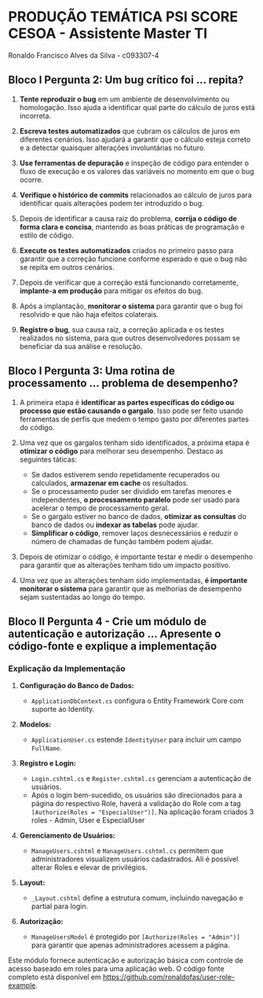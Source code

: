 # PRODUÇÃO TEMÁTICA PSI SCORE CESOA - Assistente Master TI

Ronaldo Francisco Alves da Silva - c093307-4

## Bloco I Pergunta 2: Um bug crítico foi ... repita?

1. **Tente reproduzir o bug** em um ambiente de desenvolvimento ou homologação. Isso ajuda a identificar qual parte do cálculo de juros está incorreta.

2. **Escreva testes automatizados** que cubram os cálculos de juros em diferentes cenários. Isso ajudará a garantir que o cálculo esteja correto e a detectar quaisquer alterações involuntárias no futuro.

3. **Use ferramentas de depuração** e inspeção de código para entender o fluxo de execução e os valores das variáveis no momento em que o bug ocorre.

4. **Verifique o histórico de commits** relacionados ao cálculo de juros para identificar quais alterações podem ter introduzido o bug.

5. Depois de identificar a causa raiz do problema, **corrija o código de forma clara e concisa**, mantendo as boas práticas de programação e estilo de código.

6. **Execute os testes automatizados** criados no primeiro passo para garantir que a correção funcione conforme esperado e que o bug não se repita em outros cenários.

7. Depois de verificar que a correção está funcionando corretamente, **implante-a em produção** para mitigar os efeitos do bug.

8. Após a implantação, **monitorar o sistema** para garantir que o bug foi resolvido e que não haja efeitos colaterais.

9. **Registre o bug**, sua causa raiz, a correção aplicada e os testes realizados no sistema, para que outros desenvolvedores possam se beneficiar da sua análise e resolução.

## Bloco I Pergunta 3: Uma rotina de processamento ... problema de desempenho?

1. A primeira etapa é **identificar as partes específicas do código ou processo que estão causando o gargalo**. Isso pode ser feito usando ferramentas de perfis que medem o tempo gasto por diferentes partes do código.
2. Uma vez que os gargalos tenham sido identificados, a próxima etapa é **otimizar o código** para melhorar seu desempenho. Destaco as seguintes táticas:

   * Se dados estiverem sendo repetidamente recuperados ou calculados, **armazenar em cache** os resultados.
   * Se o processamento puder ser dividido em tarefas menores e independentes, **o processamento paralelo** pode ser usado para acelerar o tempo de processamento geral.
   * Se o gargalo estiver no banco de dados, **otimizar as consultas** do banco de dados ou **indexar as tabelas** pode ajudar.
   * **Simplificar o código**, remover laços desnecessários e reduzir o número de chamadas de função também podem ajudar.
3. Depois de otimizar o código, é importante testar e medir o desempenho para garantir que as alterações tenham tido um impacto positivo.
4. Uma vez que as alterações tenham sido implementadas, **é importante monitorar o sistema** para garantir que as melhorias de desempenho sejam sustentadas ao longo do tempo.

## Bloco II Pergunta 4 - Crie um módulo de autenticação e autorização ... Apresente o código-fonte e explique a implementação

### Explicação da Implementação

1. **Configuração do Banco de Dados:**
   * `ApplicationDbContext.cs` configura o Entity Framework Core com suporte ao Identity.

2. **Modelos:**
   * `ApplicationUser.cs` estende `IdentityUser` para incluir um campo `FullName`.

3. **Registro e Login:**
   * `Login.cshtml.cs` e `Register.cshtml.cs` gerenciam a autenticação de usuários.
   * Após o login bem-sucedido, os usuários são direcionados para a página do respectivo Role, haverá a validação do Role com a tag `[Authorize(Roles = "EspecialUser")]`. Na aplicação foram criados 3 roles - Admin, User e EspecialUser

4. **Gerenciamento de Usuários:**
   * `ManageUsers.cshtml` e `ManageUsers.cshtml.cs` permitem que administradores visualizem usuários cadastrados. Ali é possível alterar Roles e elevar de privilégios.

5. **Layout:**
   * `_Layout.cshtml` define a estrutura comum, incluindo navegação e partial para login.

6. **Autorização:**
   * `ManageUsersModel` é protegido por `[Authorize(Roles = "Admin")]` para garantir que apenas administradores acessem a página.

Este módulo fornece autenticação e autorização básica com controle de acesso baseado em roles para uma aplicação web. O código fonte completo está disponível em https://github.com/ronaldofas/user-role-example.
